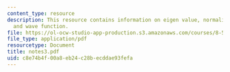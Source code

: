 ```yaml
---
content_type: resource
description: This resource contains information on eigen value, normalisation, vacuum,
  and wave function.
file: https://ol-ocw-studio-app-production.s3.amazonaws.com/courses/8-513-many-body-theory-for-condensed-matter-systems-fall-2004/c8e74b4f00a8eb24c28becddae93fefa_notes3.pdf
file_type: application/pdf
resourcetype: Document
title: notes3.pdf
uid: c8e74b4f-00a8-eb24-c28b-ecddae93fefa
---
```

